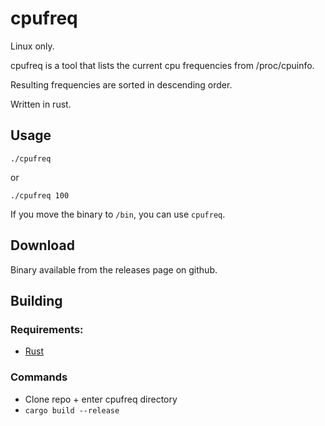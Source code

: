 # cpufreq

Linux only.

cpufreq is a tool that lists the current cpu frequencies from /proc/cpuinfo. 

Resulting frequencies are sorted in descending order.

Written in rust.

## Usage

`./cpufreq` 

or

`./cpufreq 100`

If you move the binary to `/bin`, you can use `cpufreq`.

## Download
Binary available from the releases page on github.

## Building

### Requirements:
* [Rust](https://rustup.rs/)

### Commands
* Clone repo + enter cpufreq directory
* `cargo build --release`